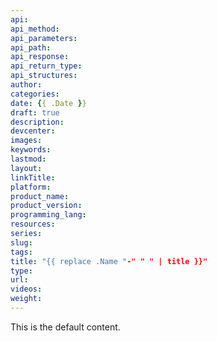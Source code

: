 ```yaml
---
api:
api_method:
api_parameters:
api_path:
api_response:
api_return_type:
api_structures:
author:
categories:
date: {{ .Date }}
draft: true
description:
devcenter:
images:
keywords:
lastmod:
layout:
linkTitle:
platform:
product_name:
product_version:
programming_lang:
resources:
series:
slug:
tags:
title: "{{ replace .Name "-" " " | title }}"
type:
url:
videos:
weight:
---
```

This is the default content.
